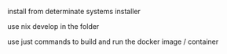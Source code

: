 install from determinate systems installer

use nix develop in the folder

use just commands to build and run the docker image / container
